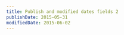 ```yaml
---
title: Publish and modified dates fields 2
publishDate: 2015-05-31
modifiedDate: 2015-06-02
---
```

